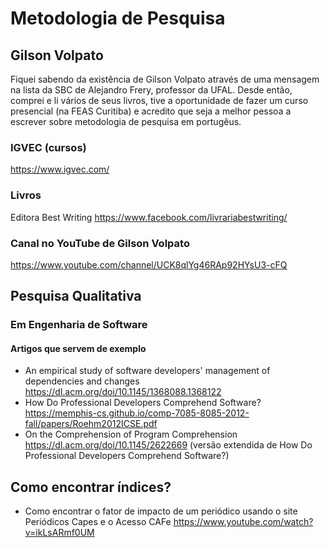 # Metodologia de Pesquisa

## Gilson Volpato

Fiquei sabendo da existência de Gilson Volpato através de uma mensagem na lista da SBC de Alejandro Frery, professor da UFAL. Desde então, comprei e li vários de seus livros, tive a oportunidade de fazer um curso presencial (na FEAS Curitiba) e acredito que seja a melhor pessoa a escrever sobre metodologia de pesquisa em portugêus.

### IGVEC  (cursos)

 https://www.igvec.com/
 
### Livros

Editora Best Writing https://www.facebook.com/livrariabestwriting/

### Canal no YouTube de Gilson Volpato

https://www.youtube.com/channel/UCK8qlYg46RAp92HYsU3-cFQ


## Pesquisa Qualitativa

### Em Engenharia de Software

#### Artigos que servem de exemplo

- An empirical study of software developers' management of dependencies and changes https://dl.acm.org/doi/10.1145/1368088.1368122
- How Do Professional Developers Comprehend Software? https://memphis-cs.github.io/comp-7085-8085-2012-fall/papers/Roehm2012ICSE.pdf
- On the Comprehension of Program Comprehension https://dl.acm.org/doi/10.1145/2622669 (versão extendida de  How Do Professional Developers Comprehend Software?)


## Como encontrar índices?

- Como encontrar o fator de impacto de um periódico usando o site Periódicos Capes e o Acesso CAFe https://www.youtube.com/watch?v=ikLsARmf0UM

